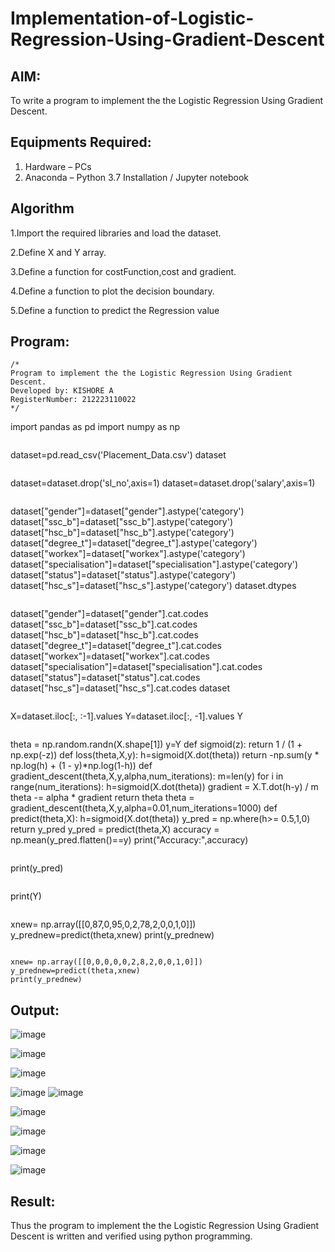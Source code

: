 # Implementation-of-Logistic-Regression-Using-Gradient-Descent

## AIM:
To write a program to implement the the Logistic Regression Using Gradient Descent.

## Equipments Required:
1. Hardware – PCs
2. Anaconda – Python 3.7 Installation / Jupyter notebook

## Algorithm
1.Import the required libraries and load the dataset.

2.Define X and Y array.

3.Define a function for costFunction,cost and gradient.

4.Define a function to plot the decision boundary.

5.Define a function to predict the Regression value
## Program:
```
/*
Program to implement the the Logistic Regression Using Gradient Descent.
Developed by: KISHORE A
RegisterNumber: 212223110022
*/
```
import pandas as pd
import numpy as np
```
```
dataset=pd.read_csv('Placement_Data.csv')
dataset
```
```
dataset=dataset.drop('sl_no',axis=1)
dataset=dataset.drop('salary',axis=1)
```
```
dataset["gender"]=dataset["gender"].astype('category')
dataset["ssc_b"]=dataset["ssc_b"].astype('category')
dataset["hsc_b"]=dataset["hsc_b"].astype('category')
dataset["degree_t"]=dataset["degree_t"].astype('category')
dataset["workex"]=dataset["workex"].astype('category')
dataset["specialisation"]=dataset["specialisation"].astype('category')    
dataset["status"]=dataset["status"].astype('category') 
dataset["hsc_s"]=dataset["hsc_s"].astype('category')
dataset.dtypes
```
```
dataset["gender"]=dataset["gender"].cat.codes
dataset["ssc_b"]=dataset["ssc_b"].cat.codes
dataset["hsc_b"]=dataset["hsc_b"].cat.codes
dataset["degree_t"]=dataset["degree_t"].cat.codes
dataset["workex"]=dataset["workex"].cat.codes
dataset["specialisation"]=dataset["specialisation"].cat.codes   
dataset["status"]=dataset["status"].cat.codes
dataset["hsc_s"]=dataset["hsc_s"].cat.codes
dataset
```
```
X=dataset.iloc[:, :-1].values
Y=dataset.iloc[:, -1].values
Y
```
```
theta = np.random.randn(X.shape[1])
y=Y
def sigmoid(z):
    return 1 / (1 + np.exp(-z))
def loss(theta,X,y):
    h=sigmoid(X.dot(theta))
    return -np.sum(y * np.log(h) + (1 - y)*np.log(1-h))
def gradient_descent(theta,X,y,alpha,num_iterations):
    m=len(y)
    for i in range(num_iterations):
        h=sigmoid(X.dot(theta))
        gradient = X.T.dot(h-y) / m
        theta -= alpha * gradient
    return theta
theta = gradient_descent(theta,X,y,alpha=0.01,num_iterations=1000)
def predict(theta,X):
    h=sigmoid(X.dot(theta))
    y_pred = np.where(h>= 0.5,1,0)
    return y_pred
y_pred = predict(theta,X)
accuracy = np.mean(y_pred.flatten()==y)
print("Accuracy:",accuracy)
```
```
print(y_pred)
```
```
print(Y)
```
```
xnew= np.array([[0,87,0,95,0,2,78,2,0,0,1,0]])
y_prednew=predict(theta,xnew)
print(y_prednew)
```
```
```
xnew= np.array([[0,0,0,0,0,2,8,2,0,0,1,0]])
y_prednew=predict(theta,xnew)
print(y_prednew)
```

## Output:

![image](https://github.com/user-attachments/assets/980e482c-b228-4d1e-b35e-7a0b96e34f6d)

![image](https://github.com/user-attachments/assets/aa528a88-526b-47e2-ad32-9de654963643)

![image](https://github.com/user-attachments/assets/4ab688d2-545d-4d86-823c-320c7a3308e5)

![image](https://github.com/user-attachments/assets/1dedb900-cb30-42de-8d39-ee466d52511a)
![image](https://github.com/user-attachments/assets/d5bf2454-6e9f-4492-b51e-a218004656f4)

![image](https://github.com/user-attachments/assets/c9e56520-ed3c-4285-ba40-16454a63c644)

![image](https://github.com/user-attachments/assets/d5aba33d-cb70-43b0-b59e-7b2704401f24)

![image](https://github.com/user-attachments/assets/f10a3e9a-7bb0-4618-b31a-f2e19fc4c649)

![image](https://github.com/user-attachments/assets/f4f04ada-a70c-4942-af24-3e65ff7d6065)

## Result:
Thus the program to implement the the Logistic Regression Using Gradient Descent is written and verified using python programming.

